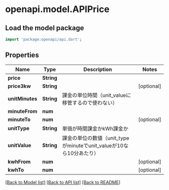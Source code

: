 # openapi.model.APIPrice

## Load the model package
```dart
import 'package:openapi/api.dart';
```

## Properties
Name | Type | Description | Notes
------------ | ------------- | ------------- | -------------
**price** | **String** |  | 
**price3kw** | **String** |  | [optional] 
**unitMinutes** | **String** | 課金の単位時間（unit_valueに移管するので使わない） | 
**minuteFrom** | **num** |  | 
**minuteTo** | **num** |  | [optional] 
**unitType** | **String** | 単価が時間課金かkWh課金か | 
**unitValue** | **String** | 課金の単位の数値（unit_typeがminuteでunit_valueが10なら10分あたり） | 
**kwhFrom** | **num** |  | [optional] 
**kwhTo** | **num** |  | [optional] 

[[Back to Model list]](../README.md#documentation-for-models) [[Back to API list]](../README.md#documentation-for-api-endpoints) [[Back to README]](../README.md)


